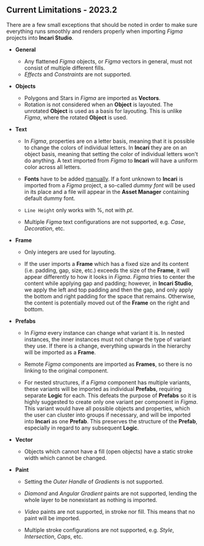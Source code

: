 ## Current Limitations - 2023.2

There are a few small exceptions that should be noted in order to make sure everything runs smoothly and renders properly when importing *Figma* projects into **Incari Studio**.

* **General**

  * Any flattened *Figma* objects, or *Figma* vectors in general, must not consist of multiple different fills.
  * *Effects* and *Constraints* are not supported. 

* **Objects**

  * Polygons and Stars in *Figma* are imported as **Vectors**.
  * Rotation is not considered when an **Object** is layouted. The unrotated **Object** is used as a basis for layouting. This is unlike *Figma*, where the rotated **Object** is used.

* **Text**

  * In *Figma*, properties are on a letter basis, meaning that it is possible to change the colors of individual letters. In **Incari** they are on an object basis, meaning that setting the color of individual letters won't do anything. A text imported from *Figma* to **Incari** will have a uniform color across all letters.

  * **Fonts** have to be added [manually](../../modules/project-settings/fonts.md). If a font unknown to **Incari** is imported from a *Figma* project, a so-called *dummy font* will be used in its place and a file will appear in the **Asset Manager** containing default dummy font. 

  * `Line Height` only works with %, not with *pt*.
  * Multiple *Figma* text configurations are not supported, e.g. *Case*, *Decoration*, etc.

* **Frame**

  * Only integers are used for layouting. 

  * If the user imports a **Frame** which has a fixed size and its content (i.e. padding, gap, size, etc.) exceeds the size of the **Frame**, it will appear differently to how it looks in *Figma*. *Figma* tries to center the content while applying gap and padding; however, in **Incari Studio**, we apply the left and top padding and then the gap, and only apply the bottom and right padding for the space that remains. Otherwise, the content is potentially moved out of the **Frame** on the right and bottom.

* **Prefabs**

  * In *Figma* every instance can change what variant it is. In nested instances, the inner instances must not change the type of variant they use. If there is a change, everything upwards in the hierarchy will be imported as a **Frame**. 

  * Remote *Figma* components are imported as **Frames**, so there is no linking to the original component.
  
  * For nested structures, if a *Figma* component has multiple variants, these variants will be imported as individual **Prefabs**, requiring separate **Logic** for each. This defeats the purpose of **Prefabs** so it is highly suggested to create only one variant per component in *Figma*. This variant would have all possible objects and properties, which the user can cluster into groups if necessary, and will be imported into **Incari** as one **Prefab**. This preserves the structure of the **Prefab**, especially in regard to any subsequent **Logic**. 


* **Vector**

  * Objects which cannot have a fill (open objects) have a static stroke width which cannot be changed. 

* **Paint**

  * Setting the *Outer Handle* of *Gradients* is not supported.

  * *Diamond* and *Angular Gradient* paints are not supported, lending the whole layer to be nonexistant as nothing is imported.
  * *Video* paints are not supported, in stroke nor fill. This means that no paint will be imported.
  * Multiple stroke configurations are not supported, e.g. *Style*, *Intersection*, *Caps*, etc.